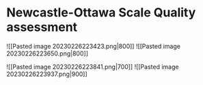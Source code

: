 # Newcastle-Ottawa Scale Quality assessment
![[Pasted image 20230226223423.png|800]]  ![[Pasted image 20230226223650.png|800]]

![[Pasted image 20230226223841.png|700]] ![[Pasted image 20230226223937.png|900]]



